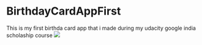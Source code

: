 # BirthdayCardAppFirst
This is my first birthda card app that i made during my udacity google india scholaship course
![](image_url)
